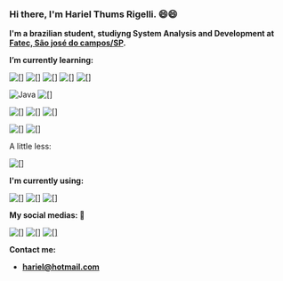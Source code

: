 ### Hi there, I'm Hariel Thums Rigelli. :smile::smile:

__I'm a brazilian student, studiyng System Analysis and Development at [Fatec, São josé do campos/SP](https://fatecsjc-prd.azurewebsites.net/).__

__I’m currently learning:__

![[]](https://img.shields.io/badge/JavaScript-323330?style=for-the-badge&logo=javascript&logoColor=F7DF1E) ![[]](https://img.shields.io/badge/typescript-%23007ACC.svg?style=for-the-badge&logo=typescript&logoColor=white) ![[]](https://img.shields.io/badge/node.js-%2343853D.svg?style=for-the-badge&logo=node.js&logoColor=white) ![[]](https://img.shields.io/badge/express.js-%23404d59.svg?style=for-the-badge&logo=express&logoColor=%2361DAFB) ![[]](https://img.shields.io/badge/adonisjs-323330?style=for-the-badge&logo=adonisjs&logoColor=ffffff)

![Java](https://img.shields.io/badge/Java-323330?style=for-the-badge&logo=java&logoColor=white) ![[]](https://img.shields.io/badge/Spring_Boot-323330?style=for-the-badge&logo=spring-boot)

![[]](https://img.shields.io/badge/PostgreSQL-316192?style=for-the-badge&logo=postgresql&logoColor=white) ![[]](https://img.shields.io/badge/MongoDB-%234ea94b.svg?&style=for-the-badge&logo=mongodb&logoColor=white) ![[]](https://img.shields.io/badge/docker-%230db7ed.svg?style=for-the-badge&logo=docker&logoColor=white)

![[]](https://img.shields.io/badge/angular-%23DD0031.svg?style=for-the-badge&logo=angular&logoColor=white) ![[]](https://img.shields.io/badge/react-%2320232a.svg?style=for-the-badge&logo=react&logoColor=%2361DAFB)

A little less: 

![[]](https://img.shields.io/badge/python%20-%2314354C.svg?&style=for-the-badge&logo=python&logoColor=white)

__I'm currently using:__

![[]](https://img.shields.io/badge/Linux-FCC624?style=for-the-badge&logo=linux&logoColor=000000) ![[]](https://img.shields.io/badge/Ubuntu-E95420?style=for-the-badge&logo=ubuntu&logoColor=white) ![[]](https://img.shields.io/badge/Android-3DDC84?style=for-the-badge&logo=android&logoColor=white)

__My social medias: :eyes:__

[![[]](https://img.shields.io/badge/linkedin%20-%230077B5.svg?&style=for-the-badge&logo=linkedin&logoColor=white)](https://www.linkedin.com/in/hariel-thums/) [![[]](https://img.shields.io/badge/Facebook%20-%231877F2.svg?&style=for-the-badge&logo=Facebook&logoColor=white)](https://www.facebook.com/hariel.dtz)
[![[]](https://img.shields.io/badge/gitlab-%23181717.svg?style=for-the-badge&logo=gitlab&logoColor=white)](https://gitlab.com/HarielThums)

__Contact me:__
- **hariel@hotmail.com**
<!--
**HarielThums/HarielThums** is a ✨ _special_ ✨ repository because its `README.md` (this file) appears on your GitHub profile.

Here are some ideas to get you started:

- 🔭 I’m currently working on ...
- 🌱 I’m currently learning ...
- 👯 I’m looking to collaborate on ...
- 🤔 I’m looking for help with ...
- 💬 Ask me about ...
- 📫 How to reach me: ...
- 😄 Pronouns: ...
- ⚡ Fun fact: ...
-->

